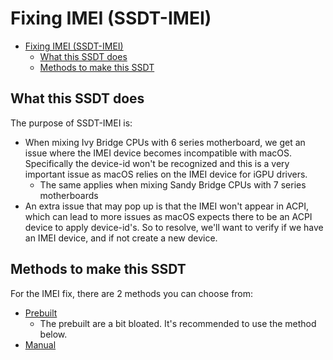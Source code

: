 # Fixing IMEI (SSDT-IMEI)

* [Fixing IMEI (SSDT-IMEI)](#fixing-imei-ssdt-imei)
  * [What this SSDT does](#what-this-ssdt-does)
  * [Methods to make this SSDT](#methods-to-make-this-ssdt)

## What this SSDT does

The purpose of SSDT-IMEI is:

* When mixing Ivy Bridge CPUs with 6 series motherboard, we get an issue where the IMEI device becomes incompatible with macOS. Specifically the device-id won't be recognized and this is a very important issue as macOS relies on the IMEI device for iGPU drivers.
  * The same applies when mixing Sandy Bridge CPUs with 7 series motherboards
* An extra issue that may pop up is that the IMEI won't appear in ACPI, which can lead to more issues as macOS expects there to be an ACPI device to apply device-id's. So to resolve, we'll want to verify if we have an IMEI device, and if not create a new device.

## Methods to make this SSDT

For the IMEI fix, there are 2 methods you can choose from:

* [Prebuilt](/Universal/imei-methods/prebuilt.md)
  * The prebuilt are a bit bloated. It's recommended to use the method below.
* [Manual](/Universal/imei-methods/manual.md)

